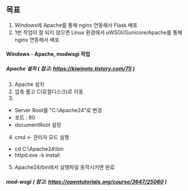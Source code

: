 ## 목표
1. Windows에 Apache를 통해 nginx 연동해서 Flask 배포 
2. 1번 작업이 잘 되지 않으면 Linux 환경에서 uWSGI/Gunicore/Apache를 통해 nginx 연동해서 배포

#### Windows - Apache, modwsgi 작업

##### Apache 설치 ( 참고: https://kiwinote.tistory.com/75 ) 
1. Apache 설치
2. 압축 풀고 C(로컬디스크)로 이동
3. 
  - Server Root를 "C:\Apache24"로 변경
  - 포트 : 80
  - documentRoot 설정

4. cmd <- 관리자 모드 실행
  - cd C:\Apache24\bin
  - httpd.exe -k install

5. Apache24/bin에서 실행파일 동작시키면 완료

##### mod-wsgi ( 참고: https://opentutorials.org/course/3647/25080 )





